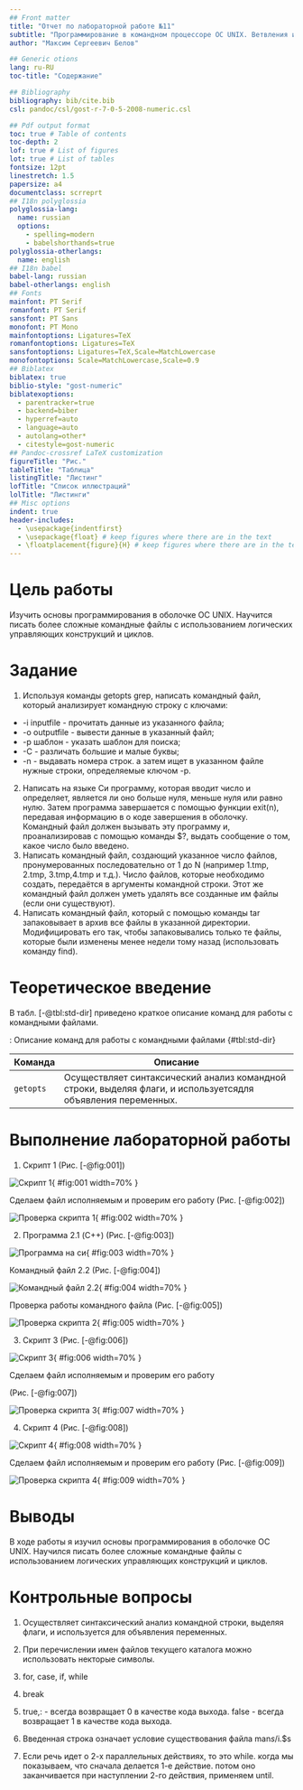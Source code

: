 ```yaml
---
## Front matter
title: "Отчет по лабораторной работе №11"
subtitle: "Программирование в командном процессоре ОС UNIX. Ветвления и циклы"
author: "Максим Сергеевич Белов"

## Generic otions
lang: ru-RU
toc-title: "Содержание"

## Bibliography
bibliography: bib/cite.bib
csl: pandoc/csl/gost-r-7-0-5-2008-numeric.csl

## Pdf output format
toc: true # Table of contents
toc-depth: 2
lof: true # List of figures
lot: true # List of tables
fontsize: 12pt
linestretch: 1.5
papersize: a4
documentclass: scrreprt
## I18n polyglossia
polyglossia-lang:
  name: russian
  options:
	- spelling=modern
	- babelshorthands=true
polyglossia-otherlangs:
  name: english
## I18n babel
babel-lang: russian
babel-otherlangs: english
## Fonts
mainfont: PT Serif
romanfont: PT Serif
sansfont: PT Sans
monofont: PT Mono
mainfontoptions: Ligatures=TeX
romanfontoptions: Ligatures=TeX
sansfontoptions: Ligatures=TeX,Scale=MatchLowercase
monofontoptions: Scale=MatchLowercase,Scale=0.9
## Biblatex
biblatex: true
biblio-style: "gost-numeric"
biblatexoptions:
  - parentracker=true
  - backend=biber
  - hyperref=auto
  - language=auto
  - autolang=other*
  - citestyle=gost-numeric
## Pandoc-crossref LaTeX customization
figureTitle: "Рис."
tableTitle: "Таблица"
listingTitle: "Листинг"
lofTitle: "Список иллюстраций"
lolTitle: "Листинги"
## Misc options
indent: true
header-includes:
  - \usepackage{indentfirst}
  - \usepackage{float} # keep figures where there are in the text
  - \floatplacement{figure}{H} # keep figures where there are in the text
---
```


# Цель работы

Изучить основы программирования в оболочке ОС UNIX. Научится писать более
сложные командные файлы с использованием логических управляющих конструкций
и циклов.

# Задание

1. Используя команды getopts grep, написать командный файл, который анализирует командную строку с ключами:
- -i inputfile - прочитать данные из указанного файла;
- -o outputfile - вывести данные в указанный файл;
- -p шаблон - указать шаблон для поиска;
- -C - различать большие и малые буквы;
- -n - выдавать номера строк.
а затем ищет в указанном файле нужные строки, определяемые ключом -p.
2. Написать на языке Си программу, которая вводит число и определяет, является ли оно больше нуля, меньше нуля или равно нулю. Затем программа завершается с помощью функции exit(n), передавая информацию в о коде завершения в оболочку. Командный файл должен вызывать эту программу и, проанализировав с помощью команды $?, выдать сообщение о том, какое число было введено.
3. Написать командный файл, создающий указанное число файлов, пронумерованных
последовательно от 1 до N (например 1.tmp, 2.tmp, 3.tmp,4.tmp и т.д.). Число файлов, которые необходимо создать, передаётся в аргументы командной строки. Этот же командный файл должен уметь удалять все созданные им файлы (если они существуют).
4. Написать командный файл, который с помощью команды tar запаковывает в архив все файлы в указанной директории. Модифицировать его так, чтобы запаковывались только те файлы, которые были изменены менее недели тому назад (использовать
команду find).

# Теоретическое введение

В табл. [-@tbl:std-dir] приведено краткое описание команд для работы с командными файлами.

: Описание команд для работы с командными файлами {#tbl:std-dir}

| Команда | Описание                                                                                                           |
|--------------|----------------------------------------------------------------------------------------------------------------------------|
| `getopts`          | Осуществляет синтаксический анализ командной строки, выделяя флаги, и используетсядля объявления переменных.                                                                               |


# Выполнение лабораторной работы

1. Скрипт 1
(Рис. [-@fig:001])

![Скрипт 1](image/s1.png){ #fig:001 width=70% }

Сделаем файл исполняемым и проверим его работу
(Рис. [-@fig:002])

![Проверка скрипта 1](image/s2.png){ #fig:002 width=70% }


2. Программа 2.1 (C++)
(Рис. [-@fig:003])

![Программа на си](image/s3.png){ #fig:003 width=70% }


Командный файл 2.2
(Рис. [-@fig:004])

![Командный файл 2.2](image/s4.png){ #fig:004 width=70% }

Проверка работы командного файла
(Рис. [-@fig:005])

![Проверка скрипта 2](image/s5.png){ #fig:005 width=70% }

3. Скрипт 3
(Рис. [-@fig:006])

![Скрипт 3](image/s6.png){ #fig:006 width=70% }

Сделаем файл исполняемым и проверим его работу

(Рис. [-@fig:007])

![Проверка скрипта 3](image/s7.png){ #fig:007 width=70% }

4. Скрипт 4
(Рис. [-@fig:008])

![Скрипт 4](image/s8.png){ #fig:008 width=70% }

Сделаем файл исполняемым и проверим его работу
(Рис. [-@fig:009])

![Проверка скрипта 4](image/s9.png){ #fig:009 width=70% }


# Выводы
В ходе работы я изучил основы программирования в оболочке ОС UNIX. Научился писать более сложные командные файлы с использованием логических управляющих конструкций и циклов.

# Контрольные вопросы

1. Осуществляет синтаксический анализ командной строки, выделяя флаги, и используется для объявления переменных.

2. При перечислении имен файлов текущего каталога можно использовать некторые символы.

3. for, case, if, while

4. break

5. true,: - всегда возвращает 0 в качестве кода выхода. false - всегда возвращает 1 в качестве кода выхода.

6. Введенная строка означает условие существования файла man$s/$i.$s

7. Если речь идет о 2-х параллельных действиях, то это while. когда мы показываем, что сначала делается 1-е действие. потом оно заканчивается при наступлении 2-го действия, применяем until.